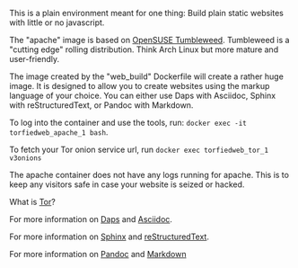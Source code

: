 This is a plain environment meant for one thing: Build plain static websites with little or no javascript.

The "apache" image is based on [OpenSUSE Tumbleweed](https://en.opensuse.org/Portal:Tumbleweed). Tumbleweed is a "cutting edge" rolling distribution. Think Arch Linux but more mature and user-friendly.

The image created by the "web_build" Dockerfile will create a rather huge image. It is designed to allow you to create websites using the markup language of your choice. You can either use Daps with Asciidoc, Sphinx with reStructuredText, or Pandoc with Markdown.

To log into the container and use the tools, run: `docker exec -it  torfiedweb_apache_1 bash`.

To fetch your Tor onion service url, run `docker exec torfiedweb_tor_1 v3onions`

The apache container does not have any logs running for apache. This is to keep any visitors safe in case your website is seized or hacked.

What is [Tor](https://2019.www.torproject.org/about/overview.html.en)?

For more information on [Daps](https://opensuse.github.io/daps/doc/daps-asciidoc.html) and [Asciidoc](http://asciidoc.org/).

For more information on [Sphinx](https://www.sphinx-doc.org/en/master/) and [reStructuredText](http://docutils.sourceforge.net/rst.html).

For more information on [Pandoc](https://pandoc.org/) and [Markdown](https://www.markdownguide.org/)
